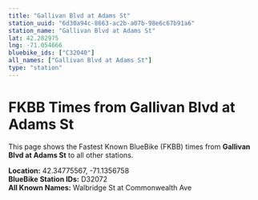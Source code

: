 ```yaml
---
title: "Gallivan Blvd at Adams St"
station_uuid: "6d30a94c-8663-ac2b-a07b-98e6c67b91a6"
station_name: "Gallivan Blvd at Adams St"
lat: 42.282975
lng: -71.054666
bluebike_ids: ["C32040"]
all_names: ["Gallivan Blvd at Adams St"]
type: "station"
---
```


# FKBB Times from Gallivan Blvd at Adams St

This page shows the Fastest Known BlueBike (FKBB) times from **Gallivan Blvd at Adams St** to all other stations.

**Location:** 42.34775567, -71.1356758  
**BlueBike Station IDs:** D32072  
**All Known Names:** Walbridge St at Commonwealth Ave

